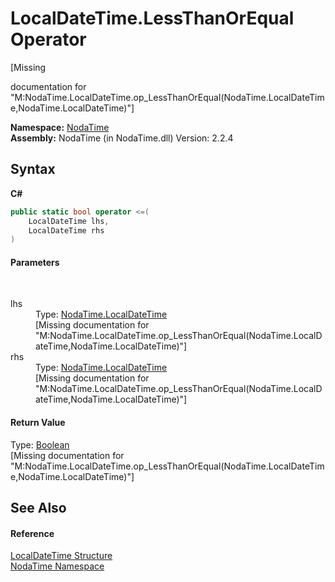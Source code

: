 # LocalDateTime.LessThanOrEqual Operator 
 

\[Missing <summary> documentation for "M:NodaTime.LocalDateTime.op_LessThanOrEqual(NodaTime.LocalDateTime,NodaTime.LocalDateTime)"\]

**Namespace:**&nbsp;<a href="N_NodaTime">NodaTime</a><br />**Assembly:**&nbsp;NodaTime (in NodaTime.dll) Version: 2.2.4

## Syntax

**C#**<br />
``` C#
public static bool operator <=(
	LocalDateTime lhs,
	LocalDateTime rhs
)
```


#### Parameters
&nbsp;<dl><dt>lhs</dt><dd>Type: <a href="T_NodaTime_LocalDateTime">NodaTime.LocalDateTime</a><br />\[Missing <param name="lhs"/> documentation for "M:NodaTime.LocalDateTime.op_LessThanOrEqual(NodaTime.LocalDateTime,NodaTime.LocalDateTime)"\]</dd><dt>rhs</dt><dd>Type: <a href="T_NodaTime_LocalDateTime">NodaTime.LocalDateTime</a><br />\[Missing <param name="rhs"/> documentation for "M:NodaTime.LocalDateTime.op_LessThanOrEqual(NodaTime.LocalDateTime,NodaTime.LocalDateTime)"\]</dd></dl>

#### Return Value
Type: <a href="http://msdn2.microsoft.com/en-us/library/a28wyd50" target="_blank">Boolean</a><br />\[Missing <returns> documentation for "M:NodaTime.LocalDateTime.op_LessThanOrEqual(NodaTime.LocalDateTime,NodaTime.LocalDateTime)"\]

## See Also


#### Reference
<a href="T_NodaTime_LocalDateTime">LocalDateTime Structure</a><br /><a href="N_NodaTime">NodaTime Namespace</a><br />